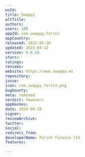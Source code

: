 ```yaml
---
wsId: 
title: Swappy
altTitle: 
authors: 
users: 100
appId: com.swappy.forint
appCountry: 
released: 2022-05-16
updated: 2023-04-12
version: 0.0.20
stars: 
ratings: 
reviews: 
website: https://www.swappy.ws
repository: 
issue: 
icon: com.swappy.forint.png
bugbounty: 
meta: removed
verdict: fewusers
appHashes: 
date: 2024-04-19
signer: 
reviewArchive: 
twitter: 
social: 
redirect_from: 
developerName: Forint Finance ltd
features: 

---
```


